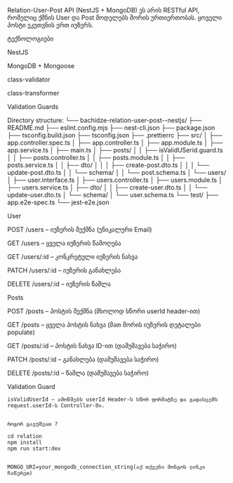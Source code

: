 
Relation-User-Post API (NestJS + MongoDB)
ეს არის RESTful API, რომელიც ქმნის User და Post მოდელებს შორის ურთიერთობას. ყოველი პოსტი ეკუთვნის ერთ იუზერს.

ტექნოლოგიები


NestJS

  MongoDB + Mongoose

  class-validator

  class-transformer

  Validation Guards


Directory structure:
└── bachidze-relation-user-post--nestjs/
    ├── README.md
    ├── eslint.config.mjs
    ├── nest-cli.json
    ├── package.json
    ├── tsconfig.build.json
    ├── tsconfig.json
    ├── .prettierrc
    ├── src/
    │   ├── app.controller.spec.ts
    │   ├── app.controller.ts
    │   ├── app.module.ts
    │   ├── app.service.ts
    │   ├── main.ts
    │   ├── posts/
    │   │   ├── isValidUSerid.guard.ts
    │   │   ├── posts.controller.ts
    │   │   ├── posts.module.ts
    │   │   ├── posts.service.ts
    │   │   ├── dto/
    │   │   │   ├── create-post.dto.ts
    │   │   │   └── update-post.dto.ts
    │   │   └── schema/
    │   │       └── post.schema.ts
    │   └── users/
    │       ├── user.interface.ts
    │       ├── users.controller.ts
    │       ├── users.module.ts
    │       ├── users.service.ts
    │       ├── dto/
    │       │   ├── create-user.dto.ts
    │       │   └── update-user.dto.ts
    │       └── schema/
    │           └── user.schema.ts
    └── test/
        ├── app.e2e-spec.ts
        └── jest-e2e.json



 User

  POST /users – იუზერის შექმნა (უნიკალური Email)

  GET /users – ყველა იუზერის წამოღება

  GET /users/:id – კონკრეტული იუზერის ნახვა

  PATCH /users/:id – იუზერის განახლება

  DELETE /users/:id – იუზერის წაშლა


Posts

  POST /posts – პოსტის შექმნა (მხოლოდ სწორი userId header-ით)

  GET /posts – ყველა პოსტის ნახვა (მათ შორის იუზერის დეტალები populate)

  GET /posts/:id – პოსტის ნახვა ID-ით (დამუშავება საჭირო)

  PATCH /posts/:id – განახლება (დამუშავება საჭირო)

  DELETE /posts/:id – წაშლა (დამუშავება საჭირო)


 Validation Guard

    isValidUserId – ამოწმებს userId Header-ს სწორ ფორმატზე და გადასცემს request.userId-ს Controller-ში.


    როგორ გავუშვათ ?

    cd relation
    npm install
    npm run start:dev


    MONGO_URI=your_mongodb_connection_string(აქ თქვენი მონგოს ლინკი ჩაწერეთ)
